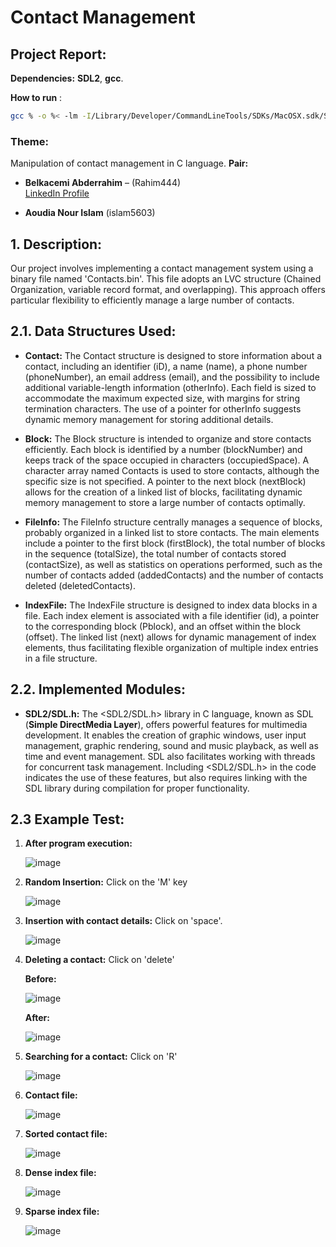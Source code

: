 # **Contact Management**
## **Project Report:**

**Dependencies:** **SDL2**, **gcc**.

**How to run** :
```bash
gcc % -o %< -lm -I/Library/Developer/CommandLineTools/SDKs/MacOSX.sdk/System/Library/Frameworks/SDL2.framework/Headers -Wl,-rpath,/Library/Frameworks -    F/Library/Developer/CommandLineTools/SDKs/MacOSX.sdk/System/Library/Frameworks -framework SDL2
```

### **Theme:**

Manipulation of contact management in C language. **Pair:**

- **Belkacemi Abderrahim** – (Rahim444)  
  [LinkedIn Profile](https://www.linkedin.com/in/belkacemi-abderrahim-80320a184/)

- **Aoudia Nour Islam** (islam5603)

## 1. **Description:**

Our project involves implementing a contact management system using a binary file named 'Contacts.bin'. This file adopts an LVC structure (Chained Organization, variable record format, and overlapping). This approach offers particular flexibility to efficiently manage a large number of contacts.

## **2.1. Data Structures Used:**

- **Contact:** The Contact structure is designed to store information about a contact, including an identifier (iD), a name (name), a phone number (phoneNumber), an email address (email), and the possibility to include additional variable-length information (otherInfo). Each field is sized to accommodate the maximum expected size, with margins for string termination characters. The use of a pointer for otherInfo suggests dynamic memory management for storing additional details.

- **Block:** The Block structure is intended to organize and store contacts efficiently. Each block is identified by a number (blockNumber) and keeps track of the space occupied in characters (occupiedSpace). A character array named Contacts is used to store contacts, although the specific size is not specified. A pointer to the next block (nextBlock) allows for the creation of a linked list of blocks, facilitating dynamic memory management to store a large number of contacts optimally.

- **FileInfo:** The FileInfo structure centrally manages a sequence of blocks, probably organized in a linked list to store contacts. The main elements include a pointer to the first block (firstBlock), the total number of blocks in the sequence (totalSize), the total number of contacts stored (contactSize), as well as statistics on operations performed, such as the number of contacts added (addedContacts) and the number of contacts deleted (deletedContacts).

- **IndexFile:** The IndexFile structure is designed to index data blocks in a file. Each index element is associated with a file identifier (id), a pointer to the corresponding block (Pblock), and an offset within the block (offset). The linked list (next) allows for dynamic management of index elements, thus facilitating flexible organization of multiple index entries in a file structure.

## **2.2. Implemented Modules:**

- **SDL2/SDL.h:** The \<SDL2/SDL.h\> library in C language, known as SDL (**Simple DirectMedia Layer**), offers powerful features for multimedia development. It enables the creation of graphic windows, user input management, graphic rendering, sound and music playback, as well as time and event management. SDL also facilitates working with threads for concurrent task management. Including \<SDL2/SDL.h\> in the code indicates the use of these features, but also requires linking with the SDL library during compilation for proper functionality.

## **2.3 Example Test:**

1. **After program execution:**

   ![image](https://raw.githubusercontent.com/Rahim-444/ProjectSfsd/master/assets/image1.png)

2. **Random Insertion:** Click on the 'M' key

   ![image](https://raw.githubusercontent.com/Rahim-444/ProjectSfsd/master/assets/image2.png)

3. **Insertion with contact details:** Click on 'space'.

   ![image](https://raw.githubusercontent.com/Rahim-444/ProjectSfsd/master/assets/image3.png)

4. **Deleting a contact:** Click on 'delete'

   **Before:**

   ![image](https://raw.githubusercontent.com/Rahim-444/ProjectSfsd/master/assets/image4.png)

   **After:**

   ![image](https://raw.githubusercontent.com/Rahim-444/ProjectSfsd/master/assets/image5.png)

5. **Searching for a contact:** Click on 'R'

   ![image](https://raw.githubusercontent.com/Rahim-444/ProjectSfsd/master/assets/image6.png)

6. **Contact file:**

   ![image](https://raw.githubusercontent.com/Rahim-444/ProjectSfsd/master/assets/image8.png)

7. **Sorted contact file:**

   ![image](https://raw.githubusercontent.com/Rahim-444/ProjectSfsd/master/assets/image10.png)

8. **Dense index file:**

   ![image](https://raw.githubusercontent.com/Rahim-444/ProjectSfsd/master/assets/image7.png)

9. **Sparse index file:**

   ![image](https://raw.githubusercontent.com/Rahim-444/ProjectSfsd/master/assets/image9.png)
